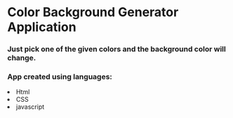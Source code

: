 # Color Background Generator Application
### Just pick one of the given colors and the background color will change. 
### App created using languages:
<li> Html </li>
<li>CSS </li>
<li>javascript </li>
